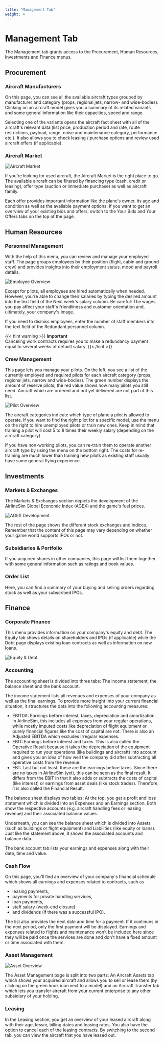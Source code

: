 ```yaml
---
title: "Management Tab"
weight: 4
---
```


# Management Tab

The Management tab grants access to the Procurement, Human Resources, Investments and Finance menus.

## Procurement

### Aircraft Manufacturers

On this page, you can see all the available aircraft types grouped by manufacturer and category (props, regional jets, narrow- and wide-bodies).
Clicking on an aircraft model gives you a summary of its related variants and some general information like their capacities, speed and range.

Selecting one of the variants opens the aircraft fact sheet with all of the aircraft's relevant data (list price, production period and rate, route restrictions, payload, range, noise and maintenance category, performance etc.). It also allows you to check leasing / purchase options and review used aircraft offers (if applicable).

### Aircraft Market

![Aircraft Market](ac_market_01.png "Aircraft Market")

If you're looking for used aircraft, the Aircraft Market is the right place to go. The available aircraft can be filtered by financing type (cash, credit or leasing), offer type (auction or immediate purchase) as well as aircraft family.

Each offer provides important information like the plane's owner, its age and condition as well as the available payment options. If you want to get an overview of your existing bids and offers, switch to the Your Bids and Your Offers tabs on the top of the page.

## Human Resources

### Personnel Management

With the help of this menu, you can review and manage your employed staff. The page groups employees by their position (flight, cabin and ground crew) and provides insights into their employment status, mood and payroll details.

![Employee Overview](employees_01.png "Employee Overview")

Except for pilots, all employees are hired automatically when needed. However, you're able to change their salaries by typing the desired amount into the text field of the Next week's salary column. Be careful: The wages you pay affect your staff's friendliness and customer orientation and, ultimately, your company's image.

If you need to dismiss employees, enter the number of staff members into the text field of the Redundant personnel column.

{{< hint warning >}}
**Important**  
Canceling work contracts requires you to make a redundancy payment equal to several weeks of default salary.
{{< /hint >}}

### Crew Management

This page lets you manage your pilots. On the left, you see a list of the currently employed and required pilots for each aircraft category (props, regional jets, narrow and wide-bodies). The green number displays the amount of reserve pilots; the red value shows how many pilots you still need. Aircraft which are ordered and not yet delivered are not part of this list.

![Pilot Overview](crew_01.png "Pilot Overview")

The aircraft categories indicate which type of plane a pilot is allowed to operate. If you want to find the right pilot for a specific model, use the menu on the right to hire unemployed pilots or train new ones. Keep in mind that training a pilot will cost 5 to 8 times their weekly salary (depending on the aircraft category).

If you have non-working pilots, you can re-train them to operate another aircraft type by using the menu on the bottom right. The costs for re-training are much lower than training new pilots as existing staff usually have some general flying experience.

## Investments

### Markets & Exchanges

The Markets & Exchanges section depicts the development of the AirlineSim Global Economic Index (AGEX) and the game's fuel prices. 

![AGEX Development](markets_exchanges_01.png "AGEX Development")

The rest of the page shows the different stock exchanges and indices. Remember that the content of this page may vary depending on whether your game world supports IPOs or not.

### Subsidiaries & Portfolio

If you acquired shares in other companies, this page will list them together with some general information such as ratings and book values.

### Order List

Here, you can find a summary of your buying and selling orders regarding stock as well as your subscribed IPOs.

## Finance

### Corporate Finance

This menu provides information on your company's equity and debt. The Equity tab shows details on shareholders and IPOs (if applicable) while the Debt page displays existing loan contracts as well as information on new loans.

![Equity & Debt](debt_01.png "Equity & Debt")

### Accounting

The accounting sheet is divided into three tabs: The income statement, the balance sheet and the bank account.

The income statement lists all revenues and expenses of your company as well as the final earnings. To provide more insight into your current financial situation, it structures the data into the following accounting measures:

* EBITDA: Earnings before interest, taxes, depreciation and amortization. In AirlineSim, this includes all expenses from your regular operations, while mostly imputed costs like depreciation of flight equipment or purely financial figures like the cost of capital are not. There is also an Adjusted EBITDA which excludes irregular expenses.
* EBIT: Earnings before interest and taxes. This is also called the Operative Result because it takes the depreciation of the equipment required to run your operations (like buildings and aircraft) into account and gives you an idea of how well the company did after subtracting all operative costs from the revenue.
* EBT: Last but not least, these are the earnings before taxes. Since there are no taxes in AirlineSim (yet), this can be seen as the final result. It differs from the EBIT in that it also adds or subtracts the costs of capital (like interest) or earnings from asset deals (like stock trades). Therefore, it is also called the Financial Result.

The balance sheet displays two tables: At the top, you get a profit and loss statement which is divided into an Expenses and an Earnings section. Both show the respective accounts (e.g. aircraft handling fees or leasing revenue) and their associated balance values. 

Underneath, you can see the balance sheet which is divided into Assets (such as buildings or flight equipment) and Liabilities (like equity or loans). Just like the statement above, it shows the associated accounts and balance data.

The bank account tab lists your earnings and expenses along with their date, time and value.

### Cash Flow
On this page, you'll find an overview of your company's financial schedule which shows all earnings and expenses related to contracts, such as

* leasing payments,
* payments for private handling services,
* loan payments,
* staff salary (week-end closure)
* and dividends (if there was a successful IPO).

The list also provides the next date and time for a payment. If it continues in the next period, only the first payment will be displayed.
Earnings and expenses related to flights and maintenance won’t be included here since they will be paid once the services are done and don't have a fixed amount or time associated with them.

### Asset Management

![Asset Overview](assets_01.png "Asset Overview")

The Asset Management page is split into two parts: An Aircraft Assets tab which shows your acquired aircraft and allows you to sell or lease them (by clicking on the green book icon next to a model) and an Aircraft Transfer tab which lets you transfer aircraft from your current enterprise to any other subsidiary of your holding.

### Leasing

In the Leasing section, you get an overview of your leased aircraft along with their age, lessor, billing dates and leasing rates. You also have the option to cancel each of the leasing contracts. By switching to the second tab, you can view the aircraft that you have leased out. 
